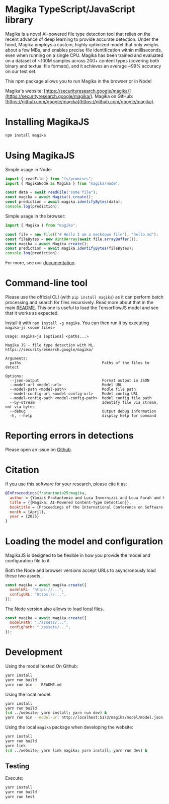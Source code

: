 # Magika TypeScript/JavaScript library

Magika is a novel AI-powered file type detection tool that relies on the recent advance of deep learning to provide accurate detection. Under the hood, Magika employs a custom, highly optimized model that only weighs about a few MBs, and enables precise file identification within milliseconds, even when running on a single CPU. Magika has been trained and evaluated on a dataset of ~100M samples across 200+ content types (covering both binary and textual file formats), and it achieves an average ~99% accuracy on our test set.

This npm package allows you to run Magika in the browser or in Node!

Magika's website: [https://securityresearch.google/magika/](https://securityresearch.google/magika/).
Magika on GitHub: [https://github.com/google/magika](https://github.com/google/magika).


# Installing MagikaJS

```bash
npm install magika
```

# Using MagikaJS

Simple usage in Node:

```js
import { readFile } from "fs/promises";
import { MagikaNode as Magika } from "magika/node";

const data = await readFile("some file");
const magika = await Magika().create();
const prediction = await magika.identifyBytes(data);
console.log(prediction);
```

Simple usage in the browser:

```js
import { Magika } from "magika";

const file = new File(["# Hello I am a markdown file"], "hello.md");
const fileBytes = new Uint8Array(await file.arrayBuffer());
const magika = await Magika.create();
const prediction = await magika.identifyBytes(fileBytes);
console.log(prediction);
```

For more, see our [documentation](https://securityresearch.google/magika/cli-and-bindings/js/).

# Command-line tool

Please use the official CLI (with `pip install magika`) as it can perform batch processing and search for files recursively.
Read more about that in the main [README](https://github.com/google/magika/blob/main/README.md).
This one is useful to load the TensorflowJS model and see that it works as expected.

Install it with `npm install -g magika`. You can then run it by executing `magika-js <some files>`

```help
Usage: magika-js [options] <paths...>

Magika JS - file type detection with ML. https://securityresearch.google/magika/

Arguments:
  paths                                    Paths of the files to detect

Options:
  --json-output                            Format output in JSON
  --model-url <model-url>                  Model URL
  --model-path <model-path>                Modle file path
  --model-config-url <model-config-url>    Model config URL
  --model-config-path <model-config-path>  Model config file path
  --by-stream                              Identify file via stream, not via bytes
  --debug                                  Output debug information
  -h, --help                               display help for command
```

# Reporting errors in detections

Please open an issue on [Github](https://github.com/google/magika/issues).

# Citation

If you use this software for your research, please cite it as:

```bibtex
@InProceedings{fratantonio25:magika,
  author = {Yanick Fratantonio and Luca Invernizzi and Loua Farah and Kurt Thomas and Marina Zhang and Ange Albertini and Francois Galilee and Giancarlo Metitieri and Julien Cretin and Alexandre Petit-Bianco and David Tao and Elie Bursztein},
  title = {{Magika: AI-Powered Content-Type Detection}},
  booktitle = {Proceedings of the International Conference on Software Engineering (ICSE)},
  month = {April},
  year = {2025}
}
```

# Loading the model and configuration

MagikaJS is designed to be flexible in how you provide the model and configuration file to it.

Both the Node and browser versions accept URLs to asyncronously load these two assets.

```js
const magika = await magika.create({
  modelURL: "https://...",
  configURL: "https://...",
});
```

The Node version also allows to load local files.

```js
const magika = await magika.create({
  modelPath: "./assets/...",
  configPath: "./assets/...",
});
```

# Development

Using the model hosted On Github:

```bash
yarn install
yarn run build
yarn run bin -- README.md
```

Using the local model:

```bash
yarn install
yarn run build
(cd ../website; yarn install; yarn run dev) &
yarn run bin --model-url http://localhost:5173/magika/model/model.json --config-url http://localhost:5173/magika/model/config.json ../tests_data/basic/*
```

Using the local `magika` package when developing the website:

```bash
yarn install
yarn run build
yarn link
(cd ../website; yarn link magika; yarn install; yarn run dev) &
```

## Testing

Execute:

```bash
yarn install
yarn run build
yarn run test
```
